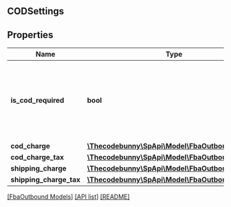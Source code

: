 ## CODSettings

## Properties

Name | Type | Description | Notes
------------ | ------------- | ------------- | -------------
**is_cod_required** | **bool** | When true, this fulfillment order requires a COD (Cash On Delivery) payment. |
**cod_charge** | [**\Thecodebunny\SpApi\Model\FbaOutbound\Money**](Money.md) |  | [optional]
**cod_charge_tax** | [**\Thecodebunny\SpApi\Model\FbaOutbound\Money**](Money.md) |  | [optional]
**shipping_charge** | [**\Thecodebunny\SpApi\Model\FbaOutbound\Money**](Money.md) |  | [optional]
**shipping_charge_tax** | [**\Thecodebunny\SpApi\Model\FbaOutbound\Money**](Money.md) |  | [optional]

[[FbaOutbound Models]](../) [[API list]](../../Api) [[README]](../../../README.md)
